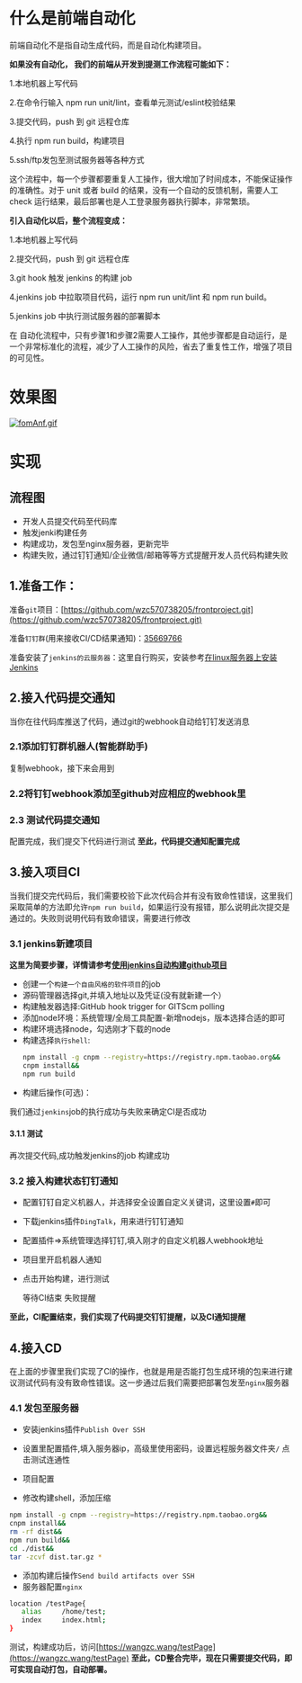 <elimg url='https://picsum.photos/790/338'></elimg>
# 什么是前端自动化

前端自动化不是指自动生成代码，而是自动化构建项目。

**如果没有自动化， 我们的前端从开发到提测工作流程可能如下：**

1.本地机器上写代码

2.在命令行输入 npm run unit/lint，查看单元测试/eslint校验结果

3.提交代码，push 到 git 远程仓库

4.执行 npm run build，构建项目

5.ssh/ftp发包至测试服务器等各种方式

这个流程中，每一个步骤都要重复人工操作，很大增加了时间成本，不能保证操作的准确性。对于 unit 或者 build 的结果，没有一个自动的反馈机制，需要人工 check 运行结果，最后部署也是人工登录服务器执行脚本，非常繁琐。

**引入自动化以后，整个流程变成：**

1.本地机器上写代码

2.提交代码，push 到 git 远程仓库

3.git hook 触发 jenkins 的构建 job

4.jenkins job 中拉取项目代码，运行 npm run unit/lint 和 npm run build。

5.jenkins job 中执行测试服务器的部署脚本 

在 自动化流程中，只有步骤1和步骤2需要人工操作，其他步骤都是自动运行，是一个非常标准化的流程，减少了人工操作的风险，省去了重复性工作，增强了项目的可见性。
# 效果图
[![fomAnf.gif](https://z3.ax1x.com/2021/08/18/fomAnf.gif)](https://imgtu.com/i/fomAnf)
# 实现
## 流程图
<elimg url='https://image-static.segmentfault.com/408/537/4085375129-611b7032deeb1_fix732'></elimg>
- 开发人员提交代码至代码库
- 触发jenki构建任务
- 构建成功，发包至nginx服务器，更新完毕
- 构建失败，通过钉钉通知/企业微信/邮箱等等方式提醒开发人员代码构建失败

## 1.准备工作：
准备`git`项目：[https://github.com/wzc570738205/frontproject.git](https://github.com/wzc570738205/frontproject.git)

准备`钉钉群`(用来接收CI/CD结果通知)：[35669766](https://h5.dingtalk.com/circle/healthCheckin.html?corpId=ding8f5c715f4a26e7c083fa49862f85de7a&14a4b=dddf8&cbdbhh=qwertyuiop&origin=1)

准备安装了`jenkins的云服务器`：这里自行购买，安装参考[在linux服务器上安装Jenkins](https://segmentfault.com/a/1190000039956194)
## 2.接入代码提交通知
当你在往代码库推送了代码，通过git的webhook自动给钉钉发送消息
### 2.1添加钉钉群机器人(智能群助手)
<elimg url='https://image-static.segmentfault.com/295/835/295835230-611b877b09a2b_fix732'></elimg>
复制webhook，接下来会用到
<elimg url='https://image-static.segmentfault.com/857/347/857347958-611b87c71b308_fix732'></elimg>
### 2.2将钉钉webhook添加至github对应相应的webhook里
<elimg url='https://image-static.segmentfault.com/212/509/2125091110-611b885c66290_fix732'></elimg>
### 2.3 测试代码提交通知
配置完成，我们提交下代码进行测试
<elimg url='https://image-static.segmentfault.com/375/787/3757871948-611b888aef2bb_fix732'></elimg>
**至此，代码提交通知配置完成**
## 3.接入项目CI
当我们提交完代码后，我们需要校验下此次代码合并有没有致命性错误，这里我们采取简单的方法即允许`npm run build`，如果运行没有报错，那么说明此次提交是通过的。失败则说明代码有致命错误，需要进行修改
### 3.1 jenkins新建项目
**这里为简要步骤，详情请参考[使用jenkins自动构建github项目](https://segmentfault.com/a/1190000023072976)**
- 创建一个`构建一个自由风格的软件项目`的job
- 源码管理器选择git,并填入地址以及凭证(没有就新建一个）
- 构建触发器选择:GitHub hook trigger for GITScm polling
 <elimg url='https://image-static.segmentfault.com/490/309/490309930-611b8c425b3c9_fix732'></elimg>
- 添加node环境：系统管理/全局工具配置-新增nodejs，版本选择合适的即可
 <elimg url='https://image-static.segmentfault.com/145/764/1457642595-611b8c1b3fb82_fix732'></elimg>
- 构建环境选择node，勾选刚才下载的node
- 构建选择`执行shell`:
  ```sh
  npm install -g cnpm --registry=https://registry.npm.taobao.org&&
  cnpm install&&
  npm run build
  ```
  <elimg url='https://image-static.segmentfault.com/124/251/1242515974-611b8ca4590b0_fix732'></elimg>
- 构建后操作(可选)：
  <elimg url='https://image-static.segmentfault.com/318/223/3182238635-611b8d0d2be99_fix732'></elimg>
  
我们通过`jenkins`job的执行成功与失败来确定CI是否成功
#### 3.1.1 测试
再次提交代码,成功触发jenkins的job
<elimg url='https://image-static.segmentfault.com/305/940/3059406415-611b8fa47f2bf_fix732'></elimg>
构建成功
<elimg url='https://image-static.segmentfault.com/924/406/924406704-611c793369447_fix732'></elimg>
### 3.2 接入构建状态钉钉通知
- 配置钉钉自定义机器人，并选择安全设置自定义关键词，这里设置`#`即可
  <elimg url='https://image-static.segmentfault.com/186/296/1862962580-611c79cd4b200_fix732'></elimg>
- 下载jenkins插件`DingTalk`，用来进行钉钉通知  
 <elimg url='https://image-static.segmentfault.com/414/382/4143825518-611c7a1838823_fix732'></elimg>
- 配置插件=>系统管理选择钉钉,填入刚才的自定义机器人webhook地址
  <elimg url='https://image-static.segmentfault.com/378/751/3787517806-611c7a83a3f7e_fix732'></elimg>
  <elimg url='https://image-static.segmentfault.com/412/321/4123219789-611c8d0b6f36b_fix732'></elimg>
- 项目里开启机器人通知
  <elimg url='https://image-static.segmentfault.com/331/910/3319101675-611c7af644e26_fix732 '></elimg>
- 点击开始构建，进行测试
  
  <elimg url='https://image-static.segmentfault.com/317/061/3170616769-611c7be883f8f_fix732'></elimg>
  等待CI结束
  <elimg url='https://image-static.segmentfault.com/214/047/2140470404-611c7bf000390_fix732'></elimg>
  失败提醒
  <elimg url='https://image-static.segmentfault.com/194/278/1942784134-611c7c2b2bd83_fix732'></elimg>
  
**至此，CI配置结束，我们实现了代码提交钉钉提醒，以及CI通知提醒**
## 4.接入CD
在上面的步骤里我们实现了CI的操作，也就是用是否能打包生成环境的包来进行建议测试代码有没有致命性错误。这一步通过后我们需要把部署包发至`nginx`服务器
### 4.1 发包至服务器
- 安装jenkins插件`Publish Over SSH`
- 设置里配置插件,填入服务器ip，高级里使用密码，设置远程服务器文件夹`/`
  <elimg url='https://image-static.segmentfault.com/387/202/3872020142-611c7dc34ad8f_fix732'></elimg>
  点击测试连通性
  <elimg url='https://image-static.segmentfault.com/226/712/2267128736-611c7d8b5c488_fix732'></elimg>

- 项目配置
- 修改构建shell，添加压缩
```sh
npm install -g cnpm --registry=https://registry.npm.taobao.org&&
cnpm install&&
rm -rf dist&&
npm run build&&
cd ./dist&&
tar -zcvf dist.tar.gz *
```
- 添加构建后操作`Send build artifacts over SSH`
  <elimg url='https://image-static.segmentfault.com/145/246/145246172-611c7efa52f06_fix732'></elimg>
- 服务器配置`nginx`  
```sh
location /testPage{
   alias     /home/test;
   index     index.html;
}
```

测试，构建成功后，访问[https://wangzc.wang/testPage](https://wangzc.wang/testPage)
**至此，CD整合完毕，现在只需要提交代码，即可实现自动打包，自动部署。**
